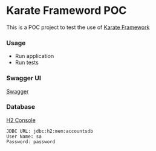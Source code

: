 # Karate Frameword POC

This is a POC project to test the use of [Karate Framework](https://github.com/intuit/karate)

### Usage
* Run application
* Run tests

### Swagger UI
[Swagger](http://localhost:8080/swagger-ui.html)

### Database
[H2 Console](http://localhost:8080/h2-console)

```
JDBC URL: jdbc:h2:mem:accountsdb
User Name: sa
Password: password
```
